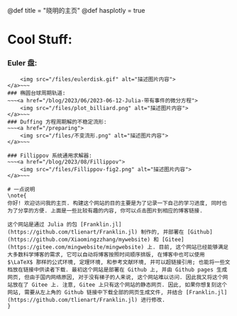 @def title = "晓明的主页"
@def hasplotly = true

# Cool Stuff:

### Euler 盘:
~~~<a href="/blog/2023/12/Euler Disk 与刚体运动的可视化">
    <img src="/files/eulerdisk.gif" alt="描述图片内容">
</a>~~~
### 椭圆台球周期轨道:
~~~<a href="/blog/2023/06/2023-06-12-Julia-带有事件的微分方程">
    <img src="/files/plot_billiard.png" alt="描述图片内容">
</a>~~~
### Duffing 方程周期解的不稳定流形:
~~~<a href="/preparing">
    <img src="/files/不变流形.png" alt="描述图片内容">
</a>~~~

### Fillippov 系统通用求解器:
~~~<a href="/blog/2023/08/Fillippov">
    <img src="/files/Fillippov-fig2.png" alt="描述图片内容">
</a>~~~

# 一点说明
\note{
你好! 欢迎访问我的主页. 构建这个网站的目的主要是为了记录一下自己的学习进度, 同时也为了分享的方便. 上面是一些比较有趣的内容, 你可以点击图片到相应的博客链接.

这个网站是通过 Julia 的包 [Franklin.jl](https://github.com/tlienart/Franklin.jl) 制作的, 并部署在 [Github](https://github.com/Xiaomingzzhang/mywebsite) 和 [Gitee](https://gitee.com/mingwebsite/mingwebsite) 上. 目前, 这个网站已经能够满足大多数科学博客的需求, 它可以自动将博客按照时间顺序排版, 在博客中也可以使用 $\LaTeX$ 那样的公式环境, 定理环境, 和参考文献环境, 并可以超链接引用; 也能将一些文档放在链接中供读者下载. 最初这个网站是部署在 Github 上, 并由 Github pages 生成网页, 但由于国内网络原因, 对于没有梯子的人来说, 这个网站难以访问. 因此我又将这个网站放在了 Gitee 上. 注意, Gitee 上只有这个网站的静态网页. 因此, 如果你想复刻这个网站, 需要从左上角的 Github 链接中下载全部的网页生成文件, 并结合 [Franklin.jl](https://github.com/tlienart/Franklin.jl) 进行修改. 
}






